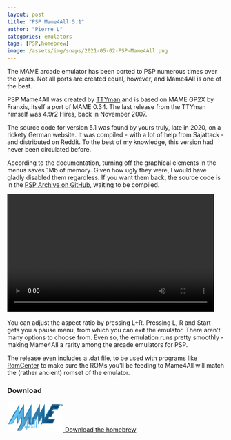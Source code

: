 ```yaml
---
layout: post
title: "PSP Mame4All 5.1"
author: "Pierre L"
categories: emulators
tags: [PSP,homebrew]
image: /assets/img/snaps/2021-05-02-PSP-Mame4All.png
---
```


The MAME arcade emulator has been ported to PSP numerous times over the years. Not all ports are created equal, however, and Mame4All is one of the best.

PSP Mame4All was created by [TTYman](http://ttyman.free.fr/) and is based on MAME GP2X by Franxis, itself a port of MAME 0.34. The last release from the TTYman himself was 4.9r2 Hires, back in November 2007. 

The source code for version 5.1 was found by yours truly, late in 2020, on a rickety German website. It was compiled - with a lot of help from Sajattack - and distributed on Reddit. To the best of my knowledge, this version had never been circulated before.

According to the documentation, turning off the graphical elements in the menus saves 1Mb of memory. Given how ugly they were, I would have gladly disabled them regardless. If you want them back, the source code is in the [PSP Archive on GitHub](https://github.com/PSP-Archive/PSP-MAME4ALL), waiting to be compiled.

<video class="center" width="480" height="272" controls>
	<source type="video/mp4" src="https://github.com/PSP-Archive/PSP-Archive.github.io/raw/gh-pages/assets/video/2021-05-02-PSP-Mame4All.mp4">
</video>

You can adjust the aspect ratio by pressing L+R. Pressing L, R and Start gets you a pause menu, from which you can exit the emulator. There aren't many options to choose from. Even so, the emulation runs pretty smoothly - making Mame4All a rarity among the arcade emulators for PSP. 

The release even includes a .dat file, to be used with programs like [RomCenter](https://www.romcenter.com/) to make sure the ROMs you'll be feeding to Mame4All will match the (rather ancient) romset of the emulator. 

### Download

<p class="download-btn">
    <a href="https://github.com/PSP-Archive/PSP-MAME4ALL/releases/tag/5.1">
	<img border="0" alt="Download the homebrew" src="/assets/img/icon0/2021-05-02-PSP-Mame4All.png" width="130" height="70">
	Download the homebrew
	</a>
</p>
